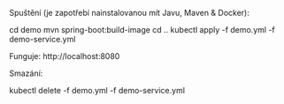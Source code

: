 Spuštění (je zapotřebí nainstalovanou mít Javu, Maven & Docker):

cd demo
mvn spring-boot:build-image
cd ..
kubectl apply -f demo.yml -f demo-service.yml

Funguje: http://localhost:8080

Smazání:

kubectl delete -f demo.yml -f demo-service.yml
